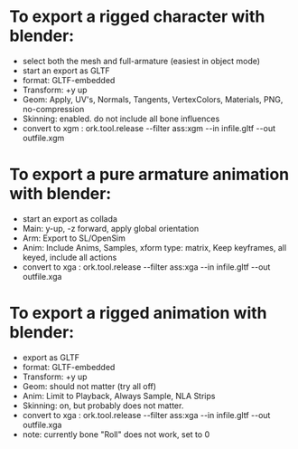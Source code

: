 To export a rigged character with blender:
==================================
* select both the mesh and full-armature (easiest in object mode)
* start an export as GLTF
* format: GLTF-embedded
* Transform: +y up
* Geom: Apply, UV's, Normals, Tangents, VertexColors, Materials, PNG, no-compression
* Skinning: enabled. do not include all bone influences
* convert to xgm : ork.tool.release --filter ass:xgm --in infile.gltf --out outfile.xgm

To export a pure armature animation with blender:
==================================
* start an export as collada
* Main: y-up, -z forward, apply global orientation
* Arm: Export to SL/OpenSim
* Anim: Include Anims, Samples, xform type: matrix, Keep keyframes, all keyed, include all actions
* convert to xga : ork.tool.release --filter ass:xga --in infile.gltf --out outfile.xga

To export a rigged animation with blender:
==================================
* export as GLTF
* format: GLTF-embedded
* Transform: +y up
* Geom: should not matter (try all off)
* Anim: Limit to Playback, Always Sample, NLA Strips
* Skinning: on, but probably does not matter.
* convert to xga : ork.tool.release --filter ass:xga --in infile.gltf --out outfile.xga
* note: currently bone "Roll" does not work, set to 0
